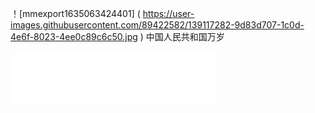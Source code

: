 
！[mmexport1635063424401] ( https://user-images.githubusercontent.com/89422582/139117282-9d83d707-1c0d-4e6f-8023-4ee0c89c6c50.jpg )
中国人民共和国万岁



<iframe frameborder="no" border="0" marginwidth="0" marginheight="0" width=330 height=86 src="//music.163.com/outchain/player?type=2&id=5275429&auto=1&height=66"></iframe>
